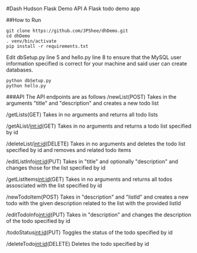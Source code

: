 #Dash Hudson Flask Demo API
A Flask todo demo app

##How to Run
```
git clone https://github.com/JPShee/dhDemo.git
cd dhDemo
. venv/bin/activate
pip install -r requirements.txt
```
Edit dbSetup.py line 5 and hello.py line 8 to ensure that the MySQL user information specified is correct for your machine and said user can create databases.

```
python dbSetup.py
python hello.py
```

###API
The API endpoints are as follows
/newList(POST)
Takes in the arguments "title" and "description" and creates a new todo list

/getLists(GET)
Takes in no arguments and returns all todo lists

/getAList/<int:id>(GET)
Takes in no arguments and returns a todo list specified by id

/deleteList/<int:id>(DELETE)
Takes in no arguments and deletes the todo list specified by id and removes and related todo items

/editListInfo<int:id>(PUT)
Takes in "title" and optionally "description" and changes those for the list specified by id

/getListItems<int:id>(GET)
Takes in no arguments and returns all todos assosciated with the list specified by id

/newTodoItem(POST)
Takes in "description" and "listId" and creates a new todo with the given description related to the list with the provided listId

/editTodoInfo<int:id>(PUT)
Takes in "description" and changes the description of the todo specified by id

/todoStatus<int:id>(PUT)
Toggles the status of the todo specified by id

/deleteTodo<int:id>(DELETE)
Deletes the todo specified by id

